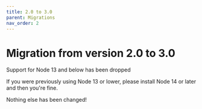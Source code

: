 ```yaml
---
title: 2.0 to 3.0
parent: Migrations
nav_order: 2
---
```


# Migration from version 2.0 to 3.0

Support for Node 13 and below has been dropped

If you were previously using Node 13 or lower, please install Node 14 or later and then you're fine.

Nothing else has been changed!
